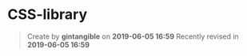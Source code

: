 # CSS-library

> Create by **gintangible** on **2019-06-05 16:59** 
> Recently revised in **2019-06-05 16:59**